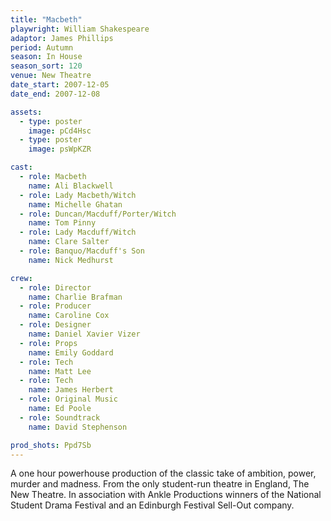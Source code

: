 ```yaml
---
title: "Macbeth"
playwright: William Shakespeare
adaptor: James Phillips
period: Autumn
season: In House
season_sort: 120
venue: New Theatre
date_start: 2007-12-05
date_end: 2007-12-08

assets:
  - type: poster
    image: pCd4Hsc
  - type: poster
    image: psWpKZR

cast:
  - role: Macbeth
    name: Ali Blackwell
  - role: Lady Macbeth/Witch
    name: Michelle Ghatan
  - role: Duncan/Macduff/Porter/Witch
    name: Tom Pinny
  - role: Lady Macduff/Witch
    name: Clare Salter
  - role: Banquo/Macduff's Son
    name: Nick Medhurst

crew:
  - role: Director
    name: Charlie Brafman
  - role: Producer
    name: Caroline Cox
  - role: Designer
    name: Daniel Xavier Vizer
  - role: Props
    name: Emily Goddard
  - role: Tech
    name: Matt Lee
  - role: Tech
    name: James Herbert
  - role: Original Music
    name: Ed Poole
  - role: Soundtrack
    name: David Stephenson

prod_shots: Ppd7Sb
---
```


A one hour powerhouse production of the classic take of ambition, power, murder and madness. From the only student-run theatre in England, The New Theatre. In association with Ankle Productions winners of the National Student Drama Festival and an Edinburgh Festival Sell-Out company.
